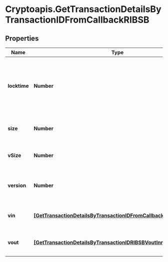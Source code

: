 # Cryptoapis.GetTransactionDetailsByTransactionIDFromCallbackRIBSB

## Properties

Name | Type | Description | Notes
------------ | ------------- | ------------- | -------------
**locktime** | **Number** | Represents the time at which a particular transaction can be added to the blockchain. | 
**size** | **Number** | Represents the total size of this transaction. | 
**vSize** | **Number** | Represents the virtual size of this transaction. | 
**version** | **Number** | Represents the transaction version number. | 
**vin** | [**[GetTransactionDetailsByTransactionIDFromCallbackRIBSBVinInner]**](GetTransactionDetailsByTransactionIDFromCallbackRIBSBVinInner.md) | Represents the transaction inputs. | 
**vout** | [**[GetTransactionDetailsByTransactionIDRIBSBVoutInner]**](GetTransactionDetailsByTransactionIDRIBSBVoutInner.md) | Represents the transaction outputs. | 


